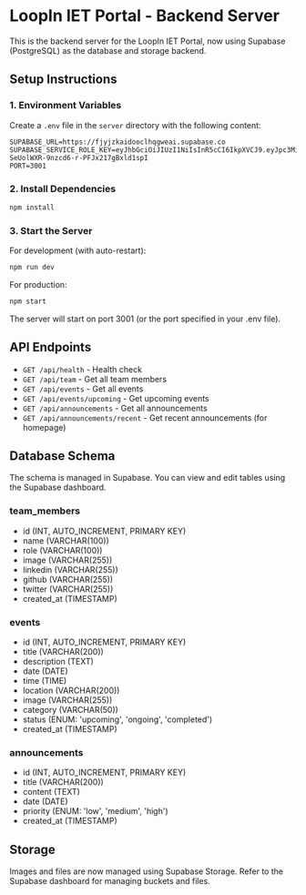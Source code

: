 # LoopIn IET Portal - Backend Server

This is the backend server for the LoopIn IET Portal, now using Supabase (PostgreSQL) as the database and storage backend.

## Setup Instructions

### 1. Environment Variables

Create a `.env` file in the `server` directory with the following content:

```env
SUPABASE_URL=https://fjyjzkaidooclhqgweai.supabase.co
SUPABASE_SERVICE_ROLE_KEY=eyJhbGciOiJIUzI1NiIsInR5cCI6IkpXVCJ9.eyJpc3MiOiJzdXBhYmFzZSIsInJlZiI6ImZqeWp6a2FpZG9vY2xocWd3ZWFpIiwicm9sZSI6InNlcnZpY2Vfcm9sZSIsImlhdCI6MTc1MTg4MzIyOSwiZXhwIjoyMDY3NDU5MjI5fQ.ptN1u2bg-SeUolWXR-9nzcd6-r-PFJx217gBxld1spI
PORT=3001
```

### 2. Install Dependencies

```bash
npm install
```

### 3. Start the Server

For development (with auto-restart):
```bash
npm run dev
```

For production:
```bash
npm start
```

The server will start on port 3001 (or the port specified in your .env file).

## API Endpoints

- `GET /api/health` - Health check
- `GET /api/team` - Get all team members
- `GET /api/events` - Get all events
- `GET /api/events/upcoming` - Get upcoming events
- `GET /api/announcements` - Get all announcements
- `GET /api/announcements/recent` - Get recent announcements (for homepage)

## Database Schema

The schema is managed in Supabase. You can view and edit tables using the Supabase dashboard.

### team_members
- id (INT, AUTO_INCREMENT, PRIMARY KEY)
- name (VARCHAR(100))
- role (VARCHAR(100))
- image (VARCHAR(255))
- linkedin (VARCHAR(255))
- github (VARCHAR(255))
- twitter (VARCHAR(255))
- created_at (TIMESTAMP)

### events
- id (INT, AUTO_INCREMENT, PRIMARY KEY)
- title (VARCHAR(200))
- description (TEXT)
- date (DATE)
- time (TIME)
- location (VARCHAR(200))
- image (VARCHAR(255))
- category (VARCHAR(50))
- status (ENUM: 'upcoming', 'ongoing', 'completed')
- created_at (TIMESTAMP)

### announcements
- id (INT, AUTO_INCREMENT, PRIMARY KEY)
- title (VARCHAR(200))
- content (TEXT)
- date (DATE)
- priority (ENUM: 'low', 'medium', 'high')
- created_at (TIMESTAMP)

## Storage

Images and files are now managed using Supabase Storage. Refer to the Supabase dashboard for managing buckets and files. 